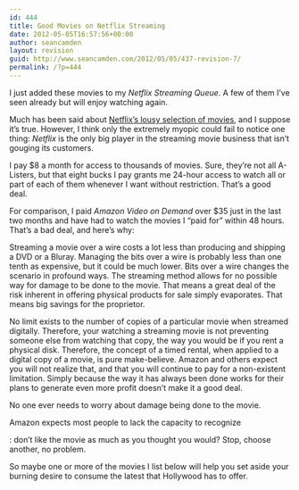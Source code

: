 ```yaml
---
id: 444
title: Good Movies on Netflix Streaming
date: 2012-05-05T16:57:56+00:00
author: seancamden
layout: revision
guid: http://www.seancamden.com/2012/05/05/437-revision-7/
permalink: /?p=444
---
```

I just added these movies to my _Netflix Streaming Queue_. A few of them I&#8217;ve seen already but will enjoy watching again. 

Much has been said about [Netflix&#8217;s lousy selection of movies](http://www.forbes.com/sites/frederickallen/2011/02/02/netflixs-lousy-selection-of-movies/), and I suppose it&#8217;s true. However, I think only the extremely myopic could fail to notice one thing: _Netflix_ is the only big player in the streaming movie business that isn&#8217;t gouging its customers.

I pay $8 a month for access to thousands of movies. Sure, they&#8217;re not all A-Listers, but that eight bucks I pay grants me 24-hour access to watch all or part of each of them whenever I want without restriction. That&#8217;s a good deal.

For comparison, I paid _Amazon Video on Demand_ over $35 just in the last two months and have had to watch the movies I &#8220;paid for&#8221; within 48 hours. That&#8217;s a bad deal, and here&#8217;s why: 

Streaming a movie over a wire costs a lot less than producing and shipping a DVD or a Bluray. Managing the bits over a wire is probably less than one tenth as expensive, but it could be much lower. Bits over a wire changes the scenario in profound ways. The streaming method allows for no possible way for damage to be done to the movie. That means a great deal of the risk inherent in offering physical products for sale simply evaporates. That means big savings for the proprietor. 

No limit exists to the number of copies of a particular movie when streamed digitally. Therefore, your watching a streaming movie is not preventing someone else from watching that copy, the way you would be if you rent a physical disk. Therefore, the concept of a timed rental, when applied to a digital copy of a movie, is pure make-believe. Amazon and others expect you will not realize that, and that you will continue to pay for a non-existent limitation. Simply because the way it has always been done works for their plans to generate even more profit doesn&#8217;t make it a good deal.

No one ever needs to worry about damage being done to the movie. 

Amazon expects most people to lack the capacity to recognize 

: don&#8217;t like the movie as much as you thought you would? Stop, choose another, no problem.

So maybe one or more of the movies I list below will help you set aside your burning desire to consume the latest that Hollywood has to offer.